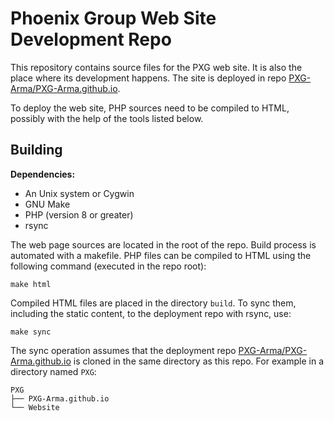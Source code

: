 # Phoenix Group Web Site Development Repo

This repository contains source files for the PXG web site. It is also the place where its development happens. The site is deployed in repo [PXG-Arma/PXG-Arma.github.io](https://github.com/PXG-Arma/PXG-Arma.github.io).

To deploy the web site, PHP sources need to be compiled to HTML, possibly with the help of the tools listed below.

## Building

**Dependencies:**
- An Unix system or Cygwin
- GNU Make
- PHP (version 8 or greater)
- rsync

The web page sources are located in the root of the repo. Build process is automated with a makefile. PHP files can be compiled to HTML using the following command (executed in the repo root):
```console
make html
```

Compiled HTML files are placed in the directory `build`. To sync them, including the static content, to the deployment repo with rsync, use:
```console
make sync
```

The sync operation assumes that the deployment repo [PXG-Arma/PXG-Arma.github.io](https://github.com/PXG-Arma/PXG-Arma.github.io) is cloned in the same directory as this repo. For example in a directory named `PXG`:
```text
PXG
├── PXG-Arma.github.io
└── Website
```
